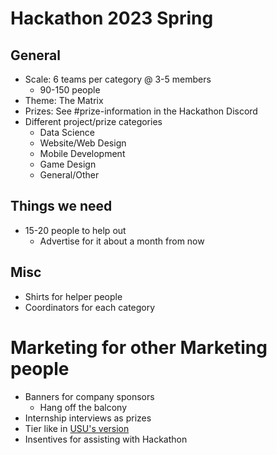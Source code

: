 # Hackathon 2023 Spring

## General
* Scale: 6 teams per category @ 3-5 members
    * 90-150 people
* Theme: The Matrix
* Prizes: See #prize-information in the Hackathon Discord
* Different project/prize categories
    * Data Science
    * Website/Web Design
    * Mobile Development
    * Game Design
    * General/Other

## Things we need
* 15-20 people to help out
    * Advertise for it about a month from now

## Misc
* Shirts for helper people
* Coordinators for each category

# Marketing for other Marketing people
* Banners for company sponsors
    * Hang off the balcony
* Internship interviews as prizes
* Tier like in [USU's version](https://www.hackusu.com/sponsor)
* Insentives for assisting with Hackathon
